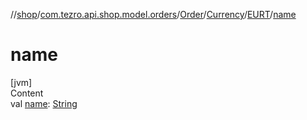 //[shop](../../../../../index.md)/[com.tezro.api.shop.model.orders](../../../index.md)/[Order](../../index.md)/[Currency](../index.md)/[EURT](index.md)/[name](name.md)



# name  
[jvm]  
Content  
val [name](name.md): [String](https://kotlinlang.org/api/latest/jvm/stdlib/kotlin/-string/index.html)  



